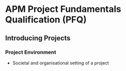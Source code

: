 # APM Project Fundamentals Qualification (PFQ)

## Introducing Projects
### Project Environment
- Societal and organisational setting of a project


